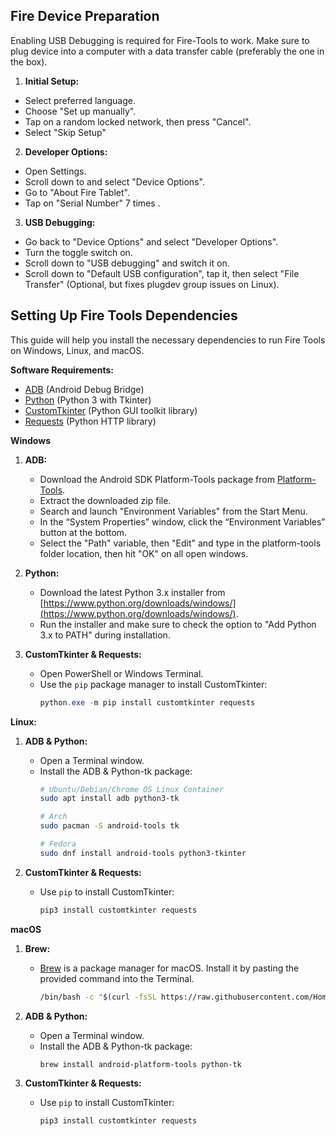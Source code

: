 ## Fire Device Preparation

Enabling USB Debugging is required for Fire-Tools to work. Make sure to plug device into a computer with a data transfer cable (preferably the one in the box).

1. **Initial Setup:**
* Select preferred language.
* Choose "Set up manually".
* Tap on a random locked network, then press "Cancel".
* Select "Skip Setup"

2. **Developer Options:**
* Open Settings.
* Scroll down to and select "Device Options".
* Go to "About Fire Tablet".
* Tap on "Serial Number" 7 times .

3. **USB Debugging:**
* Go back to "Device Options" and select "Developer Options".
* Turn the toggle switch on.
* Scroll down to "USB debugging" and switch it on.
* Scroll down to "Default USB configuration", tap it, then select "File Transfer" (Optional, but fixes plugdev group issues on Linux).

## Setting Up Fire Tools Dependencies

This guide will help you install the necessary dependencies to run Fire Tools on Windows, Linux, and macOS.

**Software Requirements:**

* [ADB](https://developer.android.com/tools/releases/platform-tools) (Android Debug Bridge)
* [Python](https://www.python.org/) (Python 3 with Tkinter)
* [CustomTkinter](https://github.com/TomSchimansky/CustomTkinter) (Python GUI toolkit library)
* [Requests](https://requests.readthedocs.io/en/latest/) (Python HTTP library)

**Windows**

1. **ADB:**
    * Download the Android SDK Platform-Tools package from [Platform-Tools](https://dl.google.com/android/repository/platform-tools-latest-windows.zip).
    * Extract the downloaded zip file.
    * Search and launch "Environment Variables" from the Start Menu.
    * In the “System Properties” window, click the “Environment Variables” button at the bottom.
    * Select the "Path" variable, then "Edit" and type in the platform-tools folder location, then hit "OK" on all open windows.  

2. **Python:**
    * Download the latest Python 3.x installer from [https://www.python.org/downloads/windows/](https://www.python.org/downloads/windows/).
    * Run the installer and make sure to check the option to "Add Python 3.x to PATH" during installation.

3. **CustomTkinter & Requests:**
    * Open PowerShell or Windows Terminal.
    * Use the `pip` package manager to install CustomTkinter:
      ``` powershell
      python.exe -m pip install customtkinter requests
      ```

**Linux:**

1. **ADB & Python:**
    * Open a Terminal window.
    * Install the ADB & Python-tk package:
      ``` bash
      # Ubuntu/Debian/Chrome OS Linux Container
      sudo apt install adb python3-tk

      # Arch
      sudo pacman -S android-tools tk

      # Fedora
      sudo dnf install android-tools python3-tkinter
      ```
      
2. **CustomTkinter & Requests:**
    * Use `pip` to install CustomTkinter:
      ```bash
      pip3 install customtkinter requests
      ```

**macOS**

1. **Brew:**
    * [Brew](https://brew.sh/) is a package manager for macOS. Install it by pasting the provided command into the Terminal.
      ``` bash
      /bin/bash -c "$(curl -fsSL https://raw.githubusercontent.com/Homebrew/install/HEAD/install.sh)"
      ```

2. **ADB & Python:**
    * Open a Terminal window.
    * Install the ADB & Python-tk package:
      ``` bash
      brew install android-platform-tools python-tk
      ```
    
3. **CustomTkinter & Requests:**
    * Use `pip` to install CustomTkinter:
      ```bash
      pip3 install customtkinter requests
      ```
